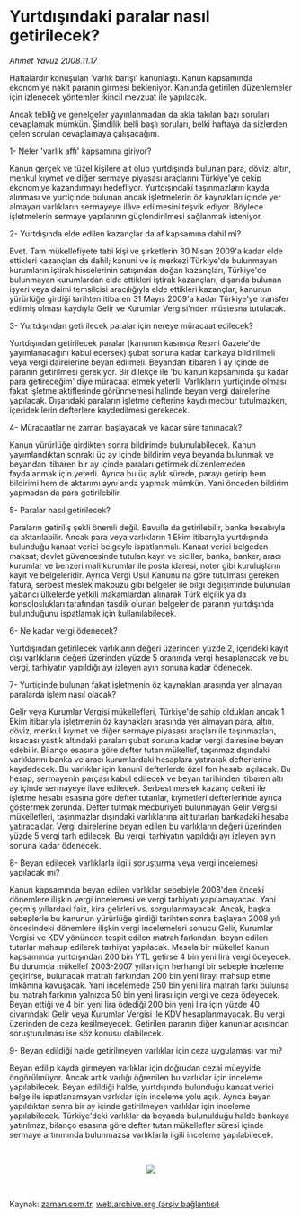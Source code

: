 # Yurtdışındaki paralar nasıl getirilecek?

*Ahmet Yavuz 2008.11.17*

<tr><td class="metin" colspan="2" style="padding-top: 20px; padding-left: 5px; padding-right: 10px;">Haftalardır konuşulan 'varlık barışı' kanunlaştı. Kanun kapsamında ekonomiye nakit paranın girmesi bekleniyor. Kanunda getirilen düzenlemeler için izlenecek yöntemler ikincil mevzuat ile yapılacak.</td></tr><tr><td class="metin" colspan="2" style="padding-top: 20px; padding-left: 5px; padding-right: 10px;"><p>Ancak tebliğ ve genelgeler yayınlanmadan da akla takılan bazı soruları cevaplamak mümkün. Şimdilik belli başlı soruları, belki haftaya da sizlerden gelen soruları cevaplamaya çalışacağım. 
<p>1- Neler 'varlık affı' kapsamına giriyor? 
<p>Kanun gerçek ve tüzel kişilere ait olup yurtdışında bulunan para, döviz, altın, menkul kıymet ve diğer sermaye piyasası araçlarını Türkiye'ye çekip ekonomiye kazandırmayı hedefliyor. Yurtdışındaki taşınmazların kayda alınması ve yurtiçinde bulunan ancak işletmelerin öz kaynakları içinde yer almayan varlıkların sermayeye ilâve edilmesini teşvik ediyor. Böylece işletmelerin sermaye yapılarının güçlendirilmesi sağlanmak isteniyor.
<p>2- Yurtdışında elde edilen kazançlar da af kapsamına dahil mi? 
<p>Evet. Tam mükellefiyete tabi kişi ve şirketlerin 30 Nisan 2009'a kadar elde ettikleri kazançları da dahil; kanuni ve iş merkezi Türkiye'de bulunmayan kurumların iştirak hisselerinin satışından doğan kazançları, Türkiye'de bulunmayan kurumlardan elde ettikleri iştirak kazançları, dışarıda bulunan işyeri veya daimi temsilcisi aracılığıyla elde ettikleri kazançlar; kanunun yürürlüğe girdiği tarihten itibaren 31 Mayıs 2009'a kadar Türkiye'ye transfer edilmiş olması kaydıyla Gelir ve Kurumlar Vergisi'nden müstesna tutulacak. 
<p>3- Yurtdışından getirilecek paralar için nereye müracaat edilecek? 
<p>Yurtdışından getirilecek paralar (kanunun kasımda Resmi Gazete'de yayımlanacağını kabul edersek) şubat sonuna kadar bankaya bildirilmeli veya vergi dairelerine beyan edilmeli. Beyandan itibaren 1 ay içinde de paranın getirilmesi gerekiyor. Bir dilekçe ile 'bu kanun kapsamında şu kadar para getireceğim' diye müracaat etmek yeterli. Varlıkların yurtiçinde olması fakat işletme aktiflerinde görünmemesi halinde beyan vergi dairelerine yapılacak. Dışarıdaki paraların işletme defterine kaydı mecbur tutulmazken, içeridekilerin defterlere kaydedilmesi gerekecek. 
<p>4- Müracaatlar ne zaman başlayacak ve kadar süre tanınacak?
<p>Kanun yürürlüğe girdikten sonra bildirimde bulunulabilecek. Kanun yayımlandıktan sonraki üç ay içinde bildirim veya beyanda bulunmak ve beyandan itibaren bir ay içinde paraları getirmek düzenlemeden faydalanmak için yeterli. Ayrıca bu üç aylık sürede, parayı getirip hem bildirimi hem de aktarımı aynı anda yapmak mümkün. Yani önceden bildirim yapmadan da para getirilebilir. 
<p>5- Paralar nasıl getirilecek? 
<p>Paraların getiriliş şekli önemli değil. Bavulla da getirilebilir, banka hesabıyla da aktarılabilir. Ancak para veya varlıkların 1 Ekim itibarıyla yurtdışında bulunduğu kanaat verici belgeyle ispatlanmalı. Kanaat verici belgeden maksat; devlet güvencesinde tutulan kayıt ve siciller, banka, banker, aracı kurumlar ve benzeri mali kurumlar ile posta idaresi, noter gibi kuruluşların kayıt ve belgeleridir. Ayrıca Vergi Usul Kanunu'na göre tutulması gereken fatura, serbest meslek makbuzu gibi belgeler ile bilgi değişiminde bulunulan yabancı ülkelerde yetkili makamlardan alınarak Türk elçilik ya da konsoloslukları tarafından tasdik olunan belgeler de paranın yurtdışında bulunduğunu ispatlamak için kullanılabilecek. 
<p>6- Ne kadar vergi ödenecek? 
<p>Yurtdışından getirilecek varlıkların değeri üzerinden yüzde 2, içerideki kayıt dışı varlıkların değeri üzerinden yüzde 5 oranında vergi hesaplanacak ve bu vergi, tarhiyatın yapıldığı ayı izleyen ayın sonuna kadar ödenecek. 
<p>7- Yurtiçinde bulunan fakat işletmenin öz kaynakları arasında yer almayan paralarda işlem nasıl olacak? 
<p>Gelir veya Kurumlar Vergisi mükellefleri, Türkiye'de sahip oldukları ancak 1 Ekim itibarıyla işletmenin öz kaynakları arasında yer almayan para, altın, döviz, menkul kıymet ve diğer sermaye piyasası araçları ile taşınmazları, kısacası yastık altındaki paraları şubat sonuna kadar vergi dairesine beyan edebilir. Bilanço esasına göre defter tutan mükellef, taşınmaz dışındaki varlıklarını banka ve aracı kurumlardaki hesaplara yatırarak defterlerine kaydedecek. Bu varlıklar için kanunî defterlerde özel fon hesabı açılacak. Bu hesap, sermayenin parçası kabul edilecek ve beyan tarihinden itibaren altı ay içinde sermayeye ilave edilecek. Serbest meslek kazanç defteri ile işletme hesabı esasına göre defter tutanlar, kıymetleri defterlerinde ayrıca göstermek zorunda. Defter tutmak mecburiyeti bulunmayan Gelir Vergisi mükellefleri, taşınmazlar dışındaki varlıklarına ait tutarları bankadaki hesaba yatıracaklar. Vergi dairelerine beyan edilen bu varlıkların değeri üzerinden yüzde 5 vergi tarh edilecek. Bu vergi, tarhiyatın yapıldığı ayı izleyen ayın sonuna kadar ödenecek. 
<p>8- Beyan edilecek varlıklarla ilgili soruşturma veya vergi incelemesi yapılacak mı? 
<p>Kanun kapsamında beyan edilen varlıklar sebebiyle 2008'den önceki dönemlere ilişkin vergi incelemesi ve vergi tarhiyatı yapılamayacak. Yani geçmiş yıllardaki faiz, kira gelirleri vs. sorgulanmayacak. Ancak, başka sebeplerle bu kanunun yürürlüğe girdiği tarihten sonra başlayan 2008 yılı öncesindeki dönemlere ilişkin vergi incelemeleri sonucu Gelir, Kurumlar Vergisi ve KDV yönünden tespit edilen matrah farkından, beyan edilen tutarlar mahsup edilerek tarhiyat yapılacak. Mesela bir mükellef kanun kapsamında yurtdışından 200 bin YTL getirse 4 bin yeni lira vergi ödeyecek. Bu durumda mükellef 2003-2007 yılları için herhangi bir sebeple inceleme geçirirse, bulunacak matrah farkından 200 bin yeni lirayı mahsup etme imkânına kavuşacak. Yani incelemede 250 bin yeni lira matrah farkı bulunsa bu matrah farkının yalnızca 50 bin yeni lirası için vergi ve ceza ödeyecek. Beyan ettiği ve 4 bin yeni lira ödediği 200 bin yeni lira için yüzde 40 civarındaki Gelir veya Kurumlar Vergisi ile KDV hesaplanmayacak. Bu vergi üzerinden de ceza kesilmeyecek. Getirilen paranın diğer kanunlar açısından soruşturulması ise söz konusu olabilecek. 
<p>9- Beyan edildiği halde getirilmeyen varlıklar için ceza uygulaması var mı? 
<p>Beyan edilip kayda girmeyen varlıklar için doğrudan cezai müeyyide öngörülmüyor. Ancak artık varlığı öğrenilen bu varlıklar için inceleme yapılabilecek. Beyan edildiği halde, yurtdışında bulunduğu kanaat verici belge ile ispatlanamayan varlıklar için inceleme yolu açık. Ayrıca beyan yapıldıktan sonra bir ay içinde getirilmeyen varlıklar için inceleme yapılabilecek. Türkiye'deki varlıklar da beyanda bulunulduğu halde bankaya yatırılmaz, bilanço esasına göre defter tutan mükellefler süresi içinde sermaye artırımında bulunmazsa varlıklarla ilgili inceleme yapılabilecek.
<p><br/>
<p><p align="center"><img border="0" src="http://web.archive.org/web/20090204182842im_/http://medya.zaman.com.tr/2008/11/17/takvim.jpg"/>
<p><br/></p></p></p></p></p></p></p></p></p></p></p></p></p></p></p></p></p></p></p></p></p></p></p></td></tr>

Kaynak: [zaman.com.tr](http://zaman.com.tr/yazar.do?yazino=761144), [web.archive.org (arşiv bağlantısı)](http://web.archive.org/web/20090204182842/http://zaman.com.tr:80/yazar.do?yazino=761144)
